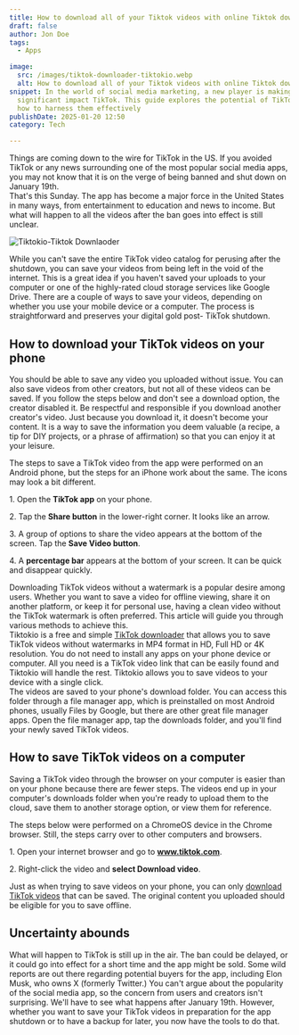 ```yaml
---
title: How to download all of your Tiktok videos with online Tiktok downloader
draft: false
author: Jon Doe 
tags:
  - Apps

image:
  src: /images/tiktok-downloader-tiktokio.webp
  alt: How to download all of your Tiktok videos with online Tiktok downloader
snippet: In the world of social media marketing, a new player is making a
  significant impact TikTok. This guide explores the potential of TikTok ads and
  how to harness them effectively
publishDate: 2025-01-20 12:50
category: Tech

---
```


Things are coming down to the wire for TikTok in the US. If you avoided TikTok or any news surrounding one of the most popular social media apps, you may not know that it is on the verge of being banned and shut down on January 19th.  
That's this Sunday. The app has become a major force in the United States in many ways, from entertainment to education and news to income. But what will happen to all the videos after the ban goes into effect is still unclear.  

![Tiktokio-Tiktok Downlaoder](/images/tiktok-downloader-tiktokio.webp "Tiktokio - How to download tiktok video")


While you can't save the entire TikTok video catalog for perusing after the shutdown, you can save your videos from being left in the void of the internet. This is a great idea if you haven't saved your uploads to your computer or one of the highly-rated cloud storage services like Google Drive. There are a couple of ways to save your videos, depending on whether you use your mobile device or a computer. The process is straightforward and preserves your digital gold post- TikTok shutdown.

## How to download your TikTok videos on your phone

You should be able to save any video you uploaded without issue. You can also save videos from other creators, but not all of these videos can be saved. If you follow the steps below and don't see a download option, the creator disabled it. Be respectful and responsible if you download another creator's video. Just because you download it, it doesn't become your content. It is a way to save the information you deem valuable (a recipe, a tip for DIY projects, or a phrase of affirmation) so that you can enjoy it at your leisure.

The steps to save a TikTok video from the app were performed on an Android phone, but the steps for an iPhone work about the same. The icons may look a bit different.

 1\.  Open the **TikTok app** on your phone.

2\.  Tap the **Share button** in the lower-right corner. It looks like an arrow.

3\.  A group of options to share the video appears at the bottom of the screen. Tap the **Save Video button**.

4\.  A **percentage bar** appears at the bottom of your screen. It can be quick and disappear quickly.  
 

Downloading TikTok videos without a watermark is a popular desire among users. Whether you want to save a video for offline viewing, share it on another platform, or keep it for personal use, having a clean video without the TikTok watermark is often preferred. This article will guide you through various methods to achieve this.  
Tiktokio is a free and simple [TikTok downloader](https://tiktokio.cam/) that allows you to save TikTok videos without watermarks in MP4 format in HD, Full HD or 4K resolution. You do not need to install any apps on your phone device or computer. All you need is a TikTok video link that can be easily found and Tiktokio will handle the rest. Tiktokio allows you to save videos to your device with a single click.  
The videos are saved to your phone's download folder. You can access this folder through a file manager app, which is preinstalled on most Android phones, usually Files by Google, but there are other great file manager apps. Open the file manager app, tap the downloads folder, and you'll find your newly saved TikTok videos.

## How to save TikTok videos on a computer

Saving a TikTok video through the browser on your computer is easier than on your phone because there are fewer steps. The videos end up in your computer's downloads folder when you're ready to upload them to the cloud, save them to another storage option, or view them for reference.

 The steps below were performed on a ChromeOS device in the Chrome browser. Still, the steps carry over to other computers and browsers.

1\.  Open your internet browser and go to **www.tiktok.com**.

2\.  Right-click the video and **select Download video**.

Just as when trying to save videos on your phone, you can only [download TikTok videos](https://stiktokio.com/) that can be saved. The original content you uploaded should be eligible for you to save offline.

## Uncertainty abounds

What will happen to TikTok is still up in the air. The ban could be delayed, or it could go into effect for a short time and the app might be sold. Some wild reports are out there regarding potential buyers for the app, including Elon Musk, who owns X (formerly Twitter.) You can't argue about the popularity of the social media app, so the concern from users and creators isn't surprising. We'll have to see what happens after January 19th. However, whether you want to save your TikTok videos in preparation for the app shutdown or to have a backup for later, you now have the tools to do that.  
